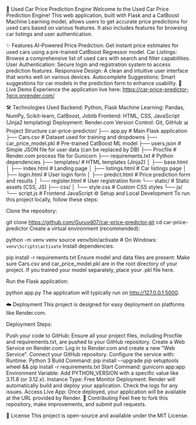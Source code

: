 🚗 Used Car Price Prediction Engine
Welcome to the Used Car Price Prediction Engine! This web application, built with Flask and a CatBoost Machine Learning model, allows users to get accurate price predictions for used cars based on various features. It also includes features for browsing car listings and user authentication.

✨ Features
AI-Powered Price Prediction: Get instant price estimates for used cars using a pre-trained CatBoost Regressor model.
Car Listings: Browse a comprehensive list of used cars with search and filter capabilities.
User Authentication: Secure login and registration system to access prediction features.
Responsive Design: A clean and intuitive user interface that works well on various devices.
Autocomplete Suggestions: Smart suggestions for car models in the prediction form to enhance usability.
🚀 Live Demo
Experience the application live here: https://car-price-predictor-1gcq.onrender.com/

🛠️ Technologies Used
Backend: Python, Flask
Machine Learning: Pandas, NumPy, Scikit-learn, CatBoost, Joblib
Frontend: HTML, CSS, JavaScript (Jinja2 templating)
Deployment: Render.com
Version Control: Git, GitHub
📊 Project Structure
car-price-predictor/
├── app.py                  # Main Flask application
├── Cars.csv                # Dataset used for training and dropdowns
├── car_price_model.pkl     # Pre-trained CatBoost ML model
├── users.json              # Simple JSON file for user data (can be replaced by DB)
├── Procfile                # Render.com process file for Gunicorn
├── requirements.txt        # Python dependencies
├── templates/              # HTML templates (Jinja2)
│   ├── base.html
│   ├── index.html          # Landing page
│   ├── listings.html       # Car listings page
│   ├── login.html          # User login form
│   ├── predict.html        # Price prediction form and results
│   └── register.html       # User registration form
└── static/                 # Static assets (CSS, JS)
    ├── css/
    │   └── style.css       # Custom CSS styles
    └── js/
        └── script.js       # Frontend JavaScript
⚙️ Setup and Local Development
To run this project locally, follow these steps:

Clone the repository:

git clone https://github.com/Guruvd07/car-price-predictor.git
cd car-price-predictor
Create a virtual environment (recommended):

python -m venv venv
source venv/bin/activate  # On Windows: `venv\Scripts\activate`
Install dependencies:

pip install -r requirements.txt
Ensure model and data files are present: Make sure Cars.csv and car_price_model.pkl are in the root directory of your project. If you trained your model separately, place your .pkl file here.

Run the Flask application:

python app.py
The application will typically run on http://127.0.0.1:5000.

☁️ Deployment
This project is designed for easy deployment on platforms like Render.com.

Deployment Steps:

Push your code to GitHub: Ensure all your project files, including Procfile and requirements.txt, are pushed to your GitHub repository.
Create a Web Service on Render.com:
Log in to Render.com and create a new "Web Service".
Connect your GitHub repository.
Configure the service with:
Runtime: Python 3
Build Command: pip install --upgrade pip setuptools wheel && pip install -r requirements.txt
Start Command: gunicorn app:app
Environment Variable: Add PYTHON_VERSION with a specific value like 3.11.8 (or 3.12.x).
Instance Type: Free
Monitor Deployment: Render will automatically build and deploy your application. Check the logs for any issues.
Access Live App: Once deployed, your application will be available at the URL provided by Render.
🤝 Contributing
Feel free to fork this repository, make improvements, and submit pull requests.

📄 License
This project is open-source and available under the MIT License.
